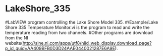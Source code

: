 # LakeShore_335

#LabVIEW program controlling the Lake Shore Model 335.
#/Example/Lake Shore 335 Temperature Monitor.vi is the program to read and write the temperature reading from two channels.
#Other programs are download from the NI website(http://sine.ni.com/apps/utf8/niid_web_display.download_page?p_id_guid=AA409BFB0D3D24AAE0440021287E6A9E).
